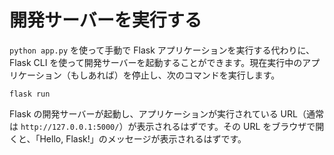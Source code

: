 # 開発サーバーを実行する

`python app.py` を使って手動で Flask アプリケーションを実行する代わりに、Flask CLI を使って開発サーバーを起動することができます。現在実行中のアプリケーション（もしあれば）を停止し、次のコマンドを実行します。

```
flask run
```

Flask の開発サーバーが起動し、アプリケーションが実行されている URL（通常は `http://127.0.0.1:5000/`）が表示されるはずです。その URL をブラウザで開くと、「Hello, Flask!」のメッセージが表示されるはずです。
